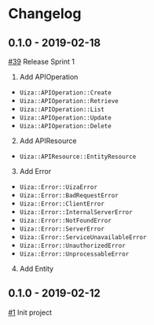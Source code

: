 # Changelog

## 0.1.0 - 2019-02-18
[#39](https://github.com/uizaio/api-wrapper-ruby/pull/39) Release Sprint 1
1. Add APIOperation
- `Uiza::APIOperation::Create`
- `Uiza::APIOperation::Retrieve`
- `Uiza::APIOperation::List`
- `Uiza::APIOperation::Update`
- `Uiza::APIOperation::Delete`

2. Add APIResource
- `Uiza::APIResource::EntityResource`

3. Add Error
- `Uiza::Error::UizaError`
- `Uiza::Error::BadRequestError`
- `Uiza::Error::ClientError`
- `Uiza::Error::InternalServerError`
- `Uiza::Error::NotFoundError`
- `Uiza::Error::ServerError`
- `Uiza::Error::ServiceUnavailableError`
- `Uiza::Error::UnauthorizedError`
- `Uiza::Error::UnprocessableError`

4. Add Entity

## 0.1.0 - 2019-02-12
[#1](https://github.com/uizaio/api-wrapper-ruby/pull/1) Init project
